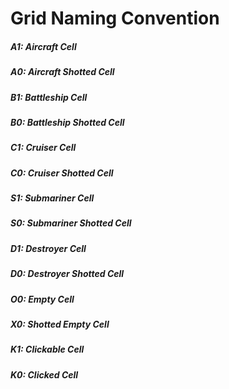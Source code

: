 # Grid Naming Convention

##### A1: Aircraft Cell
##### A0: Aircraft Shotted Cell
##### B1: Battleship Cell
##### B0: Battleship Shotted Cell
##### C1: Cruiser Cell
##### C0: Cruiser Shotted Cell
##### S1: Submariner Cell
##### S0: Submariner Shotted Cell
##### D1: Destroyer Cell
##### D0: Destroyer Shotted Cell
##### O0: Empty Cell
##### X0: Shotted Empty Cell
##### K1: Clickable Cell
##### K0: Clicked Cell
